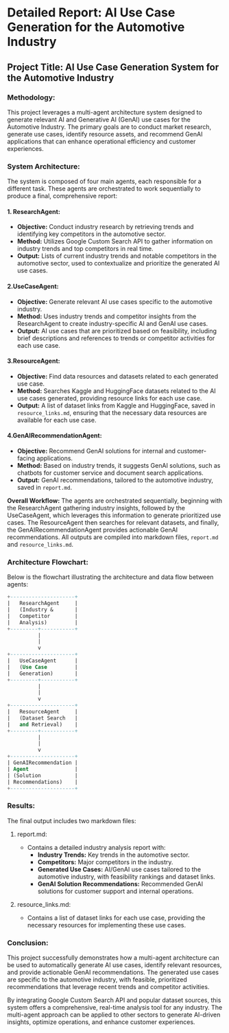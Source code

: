 # Detailed Report: AI Use Case Generation for the Automotive Industry

## Project Title: AI Use Case Generation System for the Automotive Industry

### Methodology:
This project leverages a multi-agent architecture system designed to generate relevant AI and Generative AI (GenAI) use cases for the Automotive Industry. The primary goals are to conduct market research, generate use cases, identify resource assets, and recommend GenAI applications that can enhance operational efficiency and customer experiences.

### System Architecture:

The system is composed of four main agents, each responsible for a different task. These agents are orchestrated to work sequentially to produce a final, comprehensive report:

#### 1. ResearchAgent:

- **Objective:** Conduct industry research by retrieving trends and identifying key competitors in the automotive sector.
- **Method:** Utilizes Google Custom Search API to gather information on industry trends and top competitors in real time.
- **Output:** Lists of current industry trends and notable competitors in the automotive sector, used to contextualize and prioritize the generated AI use cases.

#### 2.UseCaseAgent:

- **Objective:** Generate relevant AI use cases specific to the automotive industry.
- **Method:** Uses industry trends and competitor insights from the ResearchAgent to create industry-specific AI and GenAI use cases.
- **Output:** AI use cases that are prioritized based on feasibility, including brief descriptions and references to trends or competitor activities for each use case.

#### 3.ResourceAgent:

- **Objective:** Find data resources and datasets related to each generated use case.
- **Method:** Searches Kaggle and HuggingFace datasets related to the AI use cases generated, providing resource links for each use case.
- **Output:** A list of dataset links from Kaggle and HuggingFace, saved in ```resource_links.md```, ensuring that the necessary data resources are available for each use case.

#### 4.GenAIRecommendationAgent:

- **Objective:** Recommend GenAI solutions for internal and customer-facing applications.
- **Method:** Based on industry trends, it suggests GenAI solutions, such as chatbots for customer service and document search applications.
- **Output:** GenAI recommendations, tailored to the automotive industry, saved in ```report.md```.

**Overall Workflow:** The agents are orchestrated sequentially, beginning with the ResearchAgent gathering industry insights, followed by the UseCaseAgent, which leverages this information to generate prioritized use cases. The ResourceAgent then searches for relevant datasets, and finally, the GenAIRecommendationAgent provides actionable GenAI recommendations. All outputs are compiled into markdown files, ```report.md``` and ```resource_links.md```.


### Architecture Flowchart:

Below is the flowchart illustrating the architecture and data flow between agents:
```SQL
+---------------------+
|   ResearchAgent     |
|   (Industry &       |
|   Competitor        |
|   Analysis)         |
+---------+-----------+
          |
          |
          v
+---------------------+
|   UseCaseAgent      |
|   (Use Case         |
|   Generation)       |
+---------+-----------+
          |
          |
          v
+---------------------+
|   ResourceAgent     |
|   (Dataset Search   |
|   and Retrieval)    |
+---------+-----------+
          |
          |
          v
+---------------------+
| GenAIRecommendation |
| Agent               |
| (Solution           |
| Recommendations)    |
+---------------------+
```

### Results:
The final output includes two markdown files:

1. report.md:

   - Contains a detailed industry analysis report with:
        - **Industry Trends:** Key trends in the automotive sector.
        - **Competitors:** Major competitors in the industry.
        - **Generated Use Cases:** AI/GenAI use cases tailored to the automotive industry, with feasibility rankings and dataset links.
        - **GenAI Solution Recommendations:** Recommended GenAI solutions for customer support and internal operations.

2. resource_links.md:

   - Contains a list of dataset links for each use case, providing the necessary resources for implementing these use cases.

### Conclusion:

This project successfully demonstrates how a multi-agent architecture can be used to automatically generate AI use cases, identify relevant resources, and provide actionable GenAI recommendations. The generated use cases are specific to the automotive industry, with feasible, prioritized recommendations that leverage recent trends and competitor activities.

By integrating Google Custom Search API and popular dataset sources, this system offers a comprehensive, real-time analysis tool for any industry. The multi-agent approach can be applied to other sectors to generate AI-driven insights, optimize operations, and enhance customer experiences.

